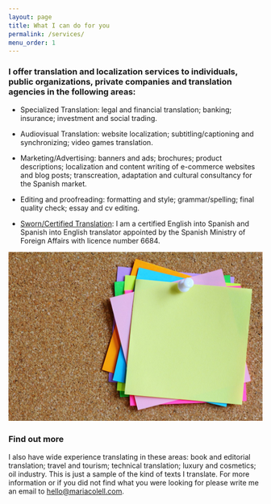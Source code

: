 ```yaml
---
layout: page
title: What I can do for you
permalink: /services/
menu_order: 1
---
```


### I offer translation and localization services to individuals, public organizations, private companies and translation agencies in the following areas:

- Specialized Translation: legal and financial translation; banking; insurance; investment and social trading.

- Audiovisual Translation: website localization; subtitling/captioning and synchronizing; video games translation.

- Marketing/Advertising: banners and ads; brochures; product descriptions; localization and content writing of e-commerce websites and blog posts; transcreation, adaptation and cultural consultancy for the Spanish market.

- Editing and proofreading: formatting and style; grammar/spelling; final quality check; essay and cv editing.

- [Sworn/Certified Translation](/services/sworn-translation/): I am a certified English into Spanish and Spanish into English translator appointed by the Spanish Ministry of Foreign Affairs with licence number 6684.

![A collection of post-it notes](/images/post-its.jpg)

### Find out more

I also have wide experience translating in these areas: book and editorial translation; travel and tourism; technical translation; luxury and cosmetics; oil industry. This is just a sample of the kind of texts I translate. For more information or if you did not find what you were looking for please write me an email to hello@mariacolell.com.


